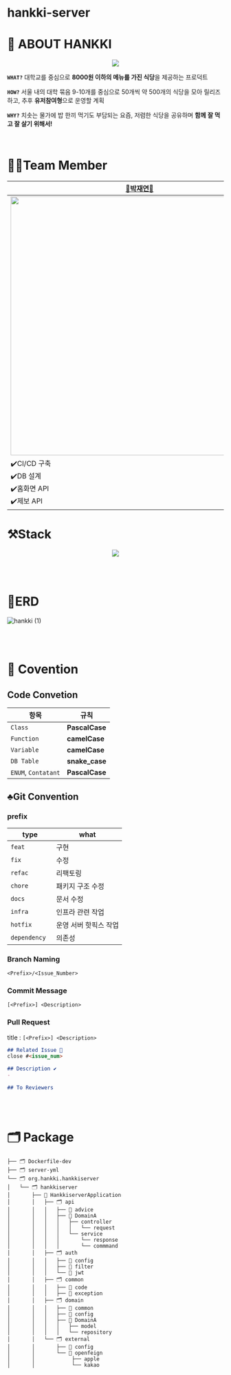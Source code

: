 # hankki-server

# 👋 ABOUT HANKKI

 <div align = "center">
  <img witdth= "600px" src="https://github.com/Team-Hankki/hankki-server/assets/109809242/275fabbb-b1c1-4589-b9e0-ec6b870dc401">
</div>
 
**`WHAT?`**  대학교를 중심으로 **8000원 이하의 메뉴를 가진 식당**을 제공하는 프로덕트 

**`HOW?`** 서울 내의 대학 묶음 9-10개를 중심으로 50개씩 약 500개의 식당을 모아 릴리즈하고, 추후 **유저참여형**으로 운영할 계획 

**`WHY?`** 치솟는 물가에 밥 한끼 먹기도 부담되는 요즘, 저렴한 식당을 공유하며 **함께** **잘 먹고 잘 살기 위해서!**

<br>

# 🤼‍♀️Team Member

| [👑박재연👑](https://github.com/Parkjyun) | [🌱김가연🌱](https://github.com/kgy1008) | [🌱박서진🌱](https://github.com/PicturePark1101)|
|--------|------- |---------- |
| <img width="600px" src= "https://github.com/Team-Hankki/hankki-server/assets/109809242/2276da80-d520-4548-8064-8011fb9e92a7"> | <img width="600px" src="https://github.com/Team-Hankki/hankki-server/assets/109809242/cb7addf0-a6ca-41f4-b2cc-7cb1a8a480d3">  | <img width="600px" src="https://github.com/Team-Hankki/hankki-server/assets/109809242/7d62d5c9-9b8d-4e43-a118-0ad4e69fb564"> |
| ✔️CI/CD 구축<br>✔️DB 설계 <br>✔️홈화면 API <br>✔️제보 API  | ✔️소셜로그인(KAKAO, APPLE) <br> ✔️식당 API <br> ✔️Discord 알림 구현| ✔️마이페이지 API <br> ✔️족보 API |

# ⚒️Stack 

<div align = "center">
  <img src="https://firebasestorage.googleapis.com/v0/b/stackticon-81399.appspot.com/o/images%2F1720497281719?alt=media&token=f40aa73a-b50e-43cc-bd2a-a49e3d62086d)](https://github.com/msdio/stackticon">
</div>

<br><br>
# 📍ERD
![hankki (1)](https://github.com/Team-Hankki/hankki-server/assets/109809242/20ea9569-ac38-4c28-a62d-3b616384793b)

<br><br>
# 📜 Covention
## Code Convetion
| 항목                | 규칙                                                                                  |
|---------------------|---------------------------------------------------------------------------------------|
| `Class`         | **PascalCase**          |
| `Function`              | **camelCase**                                                                         |
| `Variable`                | **camelCase**                                                                         |
| `DB Table`           | **snake_case**                                                                        |
| `ENUM`, `Contatant`          | **PascalCase**                                                                        |

## ♣️Git Convention
### prefix
| type         | what                  |
|--------------|-----------------------|
| `feat`       | 구현                  |
| `fix`        | 수정                  |
| `refac`      | 리팩토링              |
| `chore`      | 패키지 구조 수정      |
| `docs`       | 문서 수정             |
| `infra`      | 인프라 관련 작업      |
| `hotfix`     | 운영 서버 핫픽스 작업 |
| `dependency `  | 의존성 |

### Branch Naming
`<Prefix>/<Issue_Number>`

### Commit Message 
`[<Prefix>] <Description>`

### Pull Request
title : `[<Prefix>] <Description>`
```Markdown
## Related Issue 📌
close #<issue_num>

## Description ✔️
- 

## To Reviewers
```
<br><br>
# 🗂️ Package
```
├── 🗂️ Dockerfile-dev
├── 🗂️ server-yml
└── 🗂️ org.hankki.hankkiserver
│   └── 🗂️ hankkiserver
│       ├── 💽 HankkiserverApplication
│       │   ├── 🗂️ api
│       │   │   ├── 📂 advice
│       │   │   ├── 📂 DomainA
│       │   │   │   ├── controller
│       │   │   │   │   └── request
│       │   │   │   └── service
│       │   │   │       └── response
│       │   │   │       └── commmand
│       │   ├── 🗂️ auth
│       │   │   ├── 📂 config
│       │   │   ├── 📂 filter
│       │   │   └── 📂 jwt
│       │   ├── 🗂️ common
│       │   │   ├── 📂 code
│       │   │   ├── 📂 exception
│       │   ├── 🗂️ domain
│       │   │   ├── 📂 common
│       │   │   ├── 📂 config
│       │   │   ├── 📂 DomainA
│       │   │   │   ├── model
│       │   │   │   └── repository
│       │   └── 🗂️ external
│       │       ├── 📂 config
│       │       └── 📂 openfeign
│       │            ├── apple
│       │            └── kakao
```
<br><br>
